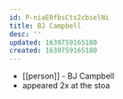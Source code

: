 ```yaml
---
id: P-niaE0fbsCts2cbselNi
title: BJ Campbell
desc: ''
updated: 1639759165180
created: 1639759165180
---
```



- [[person]] - BJ Campbell
- appeared 2x at the stoa
